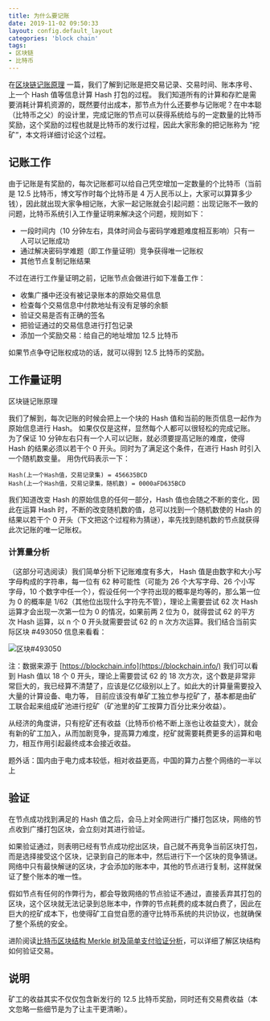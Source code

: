 ```yaml
---
title: 为什么要记账
date: 2019-11-02 09:50:33
layout: config.default_layout
categories: 'block chain'
tags:
- 区块链
- 比特币
---
```

在[区块链记账原理](https://learnblockchain.cn/2017/10/25/whatbc/) 一篇，我们了解到记账是把交易记录、交易时间、账本序号、上一个 Hash 值等信息计算 Hash 打包的过程。
我们知道所有的计算和存贮是需要消耗计算机资源的，既然要付出成本，那节点为什么还要参与记账呢？在中本聪（比特币之父）的设计里，完成记账的节点可以获得系统给与的一定数量的比特币奖励，这个奖励的过程也就是比特币的发行过程，因此大家形象的把记账称为 “挖矿”，本文将详细讨论这个过程。



## 记账工作

由于记账是有奖励的，每次记账都可以给自己凭空增加一定数量的个比特币（当前是 12.5 比特币，博文写作时每个比特币是 4 万人民币以上，大家可以算算多少钱），因此就出现大家争相记账，大家一起记账就会引起问题：出现记账不一致的问题，比特币系统引入工作量证明来解决这个问题，规则如下：

- 一段时间内（10 分钟左右，具体时间会与密码学难题难度相互影响）只有一人可以记账成功
- 通过解决密码学难题（即工作量证明）竞争获得唯一记账权
- 其他节点复制记账结果

不过在进行工作量证明之前，记账节点会做进行如下准备工作：

- 收集广播中还没有被记录账本的原始交易信息
- 检查每个交易信息中付款地址有没有足够的余额
- 验证交易是否有正确的签名
- 把验证通过的交易信息进行打包记录
- 添加一个奖励交易：给自己的地址增加 12.5 比特币

如果节点争夺记账权成功的话，就可以得到 12.5 比特币的奖励。

## 工作量证明

区块链记账原理

我们了解到，每次记账的时候会把上一个块的 Hash 值和当前的账页信息一起作为原始信息进行 Hash。 如果仅仅是这样，显然每个人都可以很轻松的完成记账。 为了保证 10 分钟左右只有一个人可以记账，就必须要提高记账的难度，使得 Hash 的结果必须以若干个 0 开头。同时为了满足这个条件，在进行 Hash 时引入一个随机数变量。 用伪代码表示一下：

```
Hash(上一个Hash值，交易记录集) = 456635BCD
Hash(上一个Hash值，交易记录集，随机数) = 0000aFD635BCD
```

我们知道改变 Hash 的原始信息的任何一部分，Hash 值也会随之不断的变化，因此在运算 Hash 时，不断的改变随机数的值，总可以找到一个随机数使的 Hash 的结果以若干个 0 开头（下文把这个过程称为猜谜），率先找到随机数的节点就获得此次记账的唯一记账权。

### 计算量分析

（这部分可选阅读）我们简单分析下记账难度有多大，
Hash 值是由数字和大小写字母构成的字符串，每一位有 62 种可能性（可能为 26 个大写字母、26 个小写字母，10 个数字中任一个），假设任何一个字符出现的概率是均等的，那么第一位为 0 的概率是 1/62（其他位出现什么字符先不管），理论上需要尝试 62 次 Hash 运算才会出现一次第一位为 0 的情况，如果前两 2 位为 0，就得尝试 62 的平方次 Hash 运算，以 n 个 0 开头就需要尝试 62 的 n 次方次运算。我们结合当前实际区块 #493050 信息来看看：

![区块#493050](https://img.learnblockchain.cn/2017/block_info_493050.jpg!wl)

注：数据来源于 [https://blockchain.info](https://blockchain.info/)
我们可以看到 Hash 值以 18 个 0 开头，理论上需要尝试 62 的 18 次方次，这个数是非常非常巨大的，我已经算不清楚了，应该是亿亿级别以上了。如此大的计算量需要投入大量的计算设备、电力等，
目前应该没有单矿工独立参与挖矿了，基本都是由矿工联合起来组成矿池进行挖矿（矿池里的矿工按算力百分比来分收益）。

从经济的角度讲，只有挖矿还有收益（比特币价格不断上涨也让收益变大），就会有新的矿工加入，从而加剧竞争，提高算力难度，挖矿就需要耗费更多的运算和电力，相互作用引起最终成本会接近收益。

题外话：国内由于电力成本较低，相对收益更高，中国的算力占整个网络的一半以上

## 验证

在节点成功找到满足的 Hash 值之后，会马上对全网进行广播打包区块，网络的节点收到广播打包区块，会立刻对其进行验证。

如果验证通过，则表明已经有节点成功挖出区块，自己就不再竞争当前区块打包，而是选择接受这个区块，记录到自己的账本中，然后进行下一个区块的竞争猜谜。
网络中只有最快解谜的区块，才会添加的账本中，其他的节点进行复制，这样就保证了整个账本的唯一性。

假如节点有任何的作弊行为，都会导致网络的节点验证不通过，直接丢弃其打包的区块，这个区块就无法记录到总账本中，作弊的节点耗费的成本就白费了，因此在巨大的挖矿成本下，也使得矿工自觉自愿的遵守比特币系统的共识协议，也就确保了整个系统的安全。

进阶阅读[比特币区块结构 Merkle 树及简单支付验证分析](https://xiaozhuanlan.com/topic/1402935768)，可以详细了解区块结构如何验证交易。

## 说明

矿工的收益其实不仅仅包含新发行的 12.5 比特币奖励，同时还有交易费收益（本文忽略一些细节是为了让主干更清晰）。